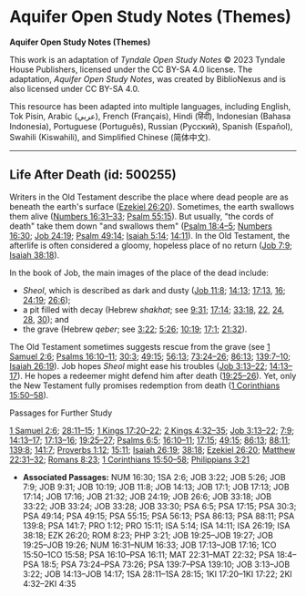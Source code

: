 # Aquifer Open Study Notes (Themes)

**Aquifer Open Study Notes (Themes)**

This work is an adaptation of *Tyndale Open Study Notes* © 2023 Tyndale House Publishers, licensed under the CC BY\-SA 4\.0 license. The adaptation, *Aquifer Open Study Notes*, was created by BiblioNexus and is also licensed under CC BY\-SA 4\.0\.

This resource has been adapted into multiple languages, including English, Tok Pisin, Arabic (عربي), French (Français), Hindi (हिंदी), Indonesian (Bahasa Indonesia), Portuguese (Português), Russian (Русский), Spanish (Español), Swahili (Kiswahili), and Simplified Chinese (简体中文).



--------------------------------

## Life After Death (id: 500255)

Writers in the Old Testament describe the place where dead people are as beneath the earth's surface ([Ezekiel 26:20](https://ref.ly/Ezek26:20)). Sometimes, the earth swallows them alive ([Numbers 16:31–33](https://ref.ly/Num16:31-Num16:33); [Psalm 55:15](https://ref.ly/Ps55:15)). But usually, "the cords of death" take them down "and swallows them" ([Psalm 18:4–5](https://ref.ly/Ps18:4-Ps18:5); [Numbers 16:30](https://ref.ly/Num16:30); [Job 24:19](https://ref.ly/Job24:19); [Psalm 49:14](https://ref.ly/Ps49:14); [Isaiah 5:14](https://ref.ly/Isa5:14); [14:11](https://ref.ly/Isa14:11)). In the Old Testament, the afterlife is often considered a gloomy, hopeless place of no return ([Job 7:9](https://ref.ly/Job7:9); [Isaiah 38:18](https://ref.ly/Isa38:18)).

In the book of Job, the main images of the place of the dead include:

* *Sheol*, which is described as dark and dusty ([Job 11:8](https://ref.ly/Job11:8); [14:13](https://ref.ly/Job14:13); [17:13](https://ref.ly/Job17:13), [16](https://ref.ly/Job17:16); [24:19](https://ref.ly/Job24:19); [26:6](https://ref.ly/Job26:6));
* a pit filled with decay (Hebrew *shakhat*; see [9:31](https://ref.ly/Job9:31); [17:14](https://ref.ly/Job17:14); [33:18](https://ref.ly/Job33:18), [22](https://ref.ly/Job33:22), [24](https://ref.ly/Job33:24), [28](https://ref.ly/Job33:28), [30](https://ref.ly/Job33:30)); and
* the grave (Hebrew *qeber*; see [3:22](https://ref.ly/Job3:22); [5:26](https://ref.ly/Job5:26); [10:19](https://ref.ly/Job10:19); [17:1](https://ref.ly/Job17:1); [21:32](https://ref.ly/Job21:32)).

The Old Testament sometimes suggests rescue from the grave (see [1 Samuel 2:6](https://ref.ly/1Sam2:6); [Psalms 16:10–11](https://ref.ly/Ps16:10-Ps16:11); [30:3](https://ref.ly/Ps30:3); [49:15](https://ref.ly/Ps49:15); [56:13](https://ref.ly/Ps56:13); [73:24–26](https://ref.ly/Ps73:24-Ps73:26); [86:13](https://ref.ly/Ps86:13); [139:7–10](https://ref.ly/Ps139:7-Ps139:10); [Isaiah 26:19](https://ref.ly/Isa26:19)). Job hopes *Sheol* might ease his troubles ([Job 3:13–22](https://ref.ly/Job3:13-Job3:22); [14:13–17](https://ref.ly/Job14:13-Job14:17)). He hopes a redeemer might defend him after death ([19:25–26](https://ref.ly/Job19:25-Job19:26)). Yet, only the New Testament fully promises redemption from death ([1 Corinthians 15:50–58](https://ref.ly/1Cor15:50-1Cor15:58)).

Passages for Further Study

[1 Samuel 2:6](https://ref.ly/1Sam2:6); [28:11–15](https://ref.ly/1Sam28:11-1Sam28:15); [1 Kings 17:20–22](https://ref.ly/1Kgs17:20-1Kgs17:22); [2 Kings 4:32–35](https://ref.ly/2Kgs4:32-2Kgs4:35); [Job 3:13–22](https://ref.ly/Job3:13-Job3:22); [7:9](https://ref.ly/Job7:9); [14:13–17](https://ref.ly/Job14:13-Job14:17); [17:13–16](https://ref.ly/Job17:13-Job17:16); [19:25–27](https://ref.ly/Job19:25-Job19:27); [Psalms 6:5](https://ref.ly/Ps6:5); [16:10–11](https://ref.ly/Ps16:10-Ps16:11); [17:15](https://ref.ly/Ps17:15); [49:15](https://ref.ly/Ps49:15); [86:13](https://ref.ly/Ps86:13); [88:11](https://ref.ly/Ps88:11); [139:8](https://ref.ly/Ps139:8); [141:7](https://ref.ly/Ps141:7); [Proverbs 1:12](https://ref.ly/Prov1:12); [15:11](https://ref.ly/Prov15:11); [Isaiah 26:19](https://ref.ly/Isa26:19); [38:18](https://ref.ly/Isa38:18); [Ezekiel 26:20](https://ref.ly/Ezek26:20); [Matthew 22:31–32](https://ref.ly/Matt22:31-Matt22:32); [Romans 8:23](https://ref.ly/Rom8:23); [1 Corinthians 15:50–58](https://ref.ly/1Cor15:50-1Cor15:58); [Philippians 3:21](https://ref.ly/Phil3:21)

* **Associated Passages:** NUM 16:30; 1SA 2:6; JOB 3:22; JOB 5:26; JOB 7:9; JOB 9:31; JOB 10:19; JOB 11:8; JOB 14:13; JOB 17:1; JOB 17:13; JOB 17:14; JOB 17:16; JOB 21:32; JOB 24:19; JOB 26:6; JOB 33:18; JOB 33:22; JOB 33:24; JOB 33:28; JOB 33:30; PSA 6:5; PSA 17:15; PSA 30:3; PSA 49:14; PSA 49:15; PSA 55:15; PSA 56:13; PSA 86:13; PSA 88:11; PSA 139:8; PSA 141:7; PRO 1:12; PRO 15:11; ISA 5:14; ISA 14:11; ISA 26:19; ISA 38:18; EZK 26:20; ROM 8:23; PHP 3:21; JOB 19:25–JOB 19:27; JOB 19:25–JOB 19:26; NUM 16:31–NUM 16:33; JOB 17:13–JOB 17:16; 1CO 15:50–1CO 15:58; PSA 16:10–PSA 16:11; MAT 22:31–MAT 22:32; PSA 18:4–PSA 18:5; PSA 73:24–PSA 73:26; PSA 139:7–PSA 139:10; JOB 3:13–JOB 3:22; JOB 14:13–JOB 14:17; 1SA 28:11–1SA 28:15; 1KI 17:20–1KI 17:22; 2KI 4:32–2KI 4:35

